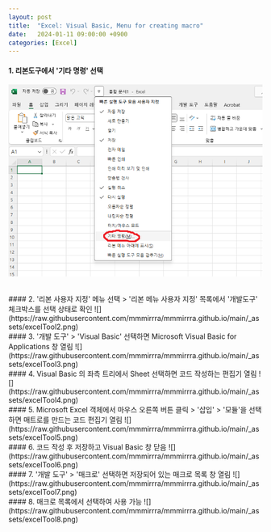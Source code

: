 ```yaml
---
layout: post
title:  "Excel: Visual Basic, Menu for creating macro"
date:   2024-01-11 09:00:00 +0900
categories: [Excel]
---
```


#### 1. 리본도구에서 '기타 명령' 선택   
![](https://raw.githubusercontent.com/mmmirrra/mmmirrra.github.io/main/_assets/excelTool1.png)
   
<br />
#### 2. '리본 사용자 지정' 메뉴 선택 > '리본 메뉴 사용자 지정' 목록에서 '개발도구' 체크박스를 선택 상태로 확인   
![](https://raw.githubusercontent.com/mmmirrra/mmmirrra.github.io/main/_assets/excelTool2.png)
   
<br />
#### 3. '개발 도구' > 'Visual Basic' 선택하면 Microsoft Visual Basic for Applications 창 열림   
![](https://raw.githubusercontent.com/mmmirrra/mmmirrra.github.io/main/_assets/excelTool3.png)
   
<br />
#### 4. Visual Basic 의 좌측 트리에서 Sheet 선택하면 코드 작성하는 편집기 열림   
![](https://raw.githubusercontent.com/mmmirrra/mmmirrra.github.io/main/_assets/excelTool4.png)
   
<br />
#### 5. Microsoft Excel 객체에서 마우스 오른쪽 버튼 클릭 > '삽입' > '모듈'을 선택하면 매트로를 만드는 코드 편집기 열림   
![](https://raw.githubusercontent.com/mmmirrra/mmmirrra.github.io/main/_assets/excelTool5.png)
   
<br />
#### 6. 코드 작성 후 저장하고 Visual Basic 창 닫음   
![](https://raw.githubusercontent.com/mmmirrra/mmmirrra.github.io/main/_assets/excelTool6.png)
   
<br />
#### 7. '개발 도구' > '매크로' 선택하면 저장되어 있는 매크로 목록 창 열림   
![](https://raw.githubusercontent.com/mmmirrra/mmmirrra.github.io/main/_assets/excelTool7.png)
   
<br />
#### 8. 매크로 목록에서 선택하여 사용 가능   
![](https://raw.githubusercontent.com/mmmirrra/mmmirrra.github.io/main/_assets/excelTool8.png)
   